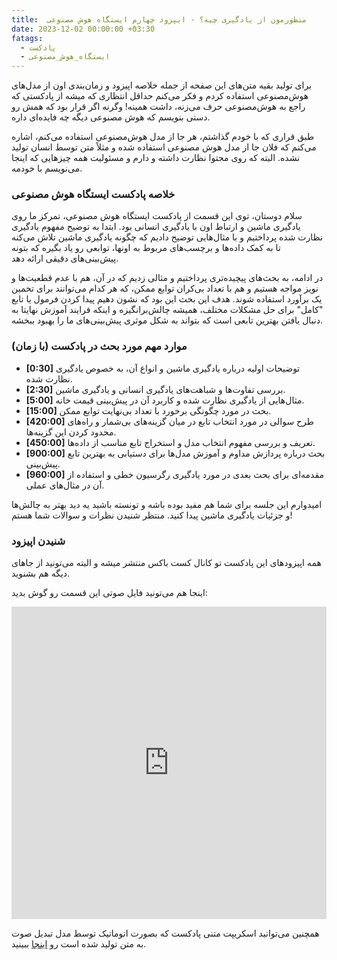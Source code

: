 ```yaml
---
title:  منظورمون از یادگیری چیه؟ - ایپزود چهارم ایستگاه هوش مصنوعی
date: 2023-12-02 00:00:00 +03:30
fatags:
  - پادکست
  - ایستگاه_هوش_مصنوعی
---
```


برای تولید بقیه متن‌های این صفحه از جمله خلاصه اپیزود و زمان‌بندی اون از مدل‌های هوش‌مصنوعی استفاده کردم و فکر می‌کنم حداقل انتظاری که میشه از پادکستی که راجع به هوش‌مصنوعی حرف می‌زنه، داشت همینه! وگرنه اگر قرار بود که همش رو دستی بنویسم که هوش مصنوعی دیگه چه فایده‌ای داره.

طبق قراری که با خودم گذاشتم، هر جا از مدل هوش‌مصنوعی استفاده می‌کنم، اشاره می‌کنم که فلان جا از مدل‌ هوش مصنوعی استفاده شده و مثلاً متن توسط انسان تولید نشده. البته که روی محتوا نظارت داشته و دارم و مسئولیت همه چیزهایی که اینجا می‌نویسم با خودمه.


### خلاصه پادکست ایستگاه هوش مصنوعی
سلام دوستان، توی این قسمت از پادکست ایستگاه هوش مصنوعی، تمرکز ما روی یادگیری ماشین و ارتباط اون با یادگیری انسانی بود. ابتدا به توضیح مفهوم یادگیری نظارت شده پرداختیم و با مثال‌هایی توضیح دادیم که چگونه یادگیری ماشین تلاش می‌کنه تا به کمک داده‌ها و برچسب‌های مربوط به اونها، توابعی رو یاد بگیره که بتونه پیش‌بینی‌های دقیقی ارائه دهد.

در ادامه، به بحث‌های پیچیده‌تری پرداختیم و مثالی زدیم که در آن، هم با عدم قطعیت‌ها و نویز مواجه هستیم و هم با تعداد بی‌کران توابع ممکن، که هر کدام می‌توانند برای تخمین یک برآورد استفاده شوند. هدف این بحث این بود که نشون دهیم پیدا کردن فرمول یا تابع "کامل" برای حل مشکلات مختلف، همیشه چالش‌برانگیزه و اینکه فرایند آموزش نهایتا به دنبال یافتن بهترین تابعی است که بتواند به شکل موثری پیش‌بینی‌های ما را بهبود ببخشه.

### موارد مهم مورد بحث در پادکست (با زمان)
- **[0:30]** توضیحات اولیه درباره یادگیری ماشین و انواع آن، به خصوص یادگیری نظارت شده.
- **[2:30]** بررسی تفاوت‌ها و شباهت‌های یادگیری انسانی و یادگیری ماشین.
- **[5:00]** مثال‌هایی از یادگیری نظارت شده و کاربرد آن در پیش‌بینی قیمت خانه.
- **[15:00]** بحث در مورد چگونگی برخورد با تعداد بی‌نهایت توابع ممکن.
- **[420:00]** طرح سوالی در مورد انتخاب تابع در میان گزینه‌های بی‌شمار و راه‌های محدود کردن این گزینه‌ها.
- **[450:00]** تعریف و بررسی مفهوم انتخاب مدل و استخراج تابع مناسب از داده‌ها.
- **[900:00]** بحث درباره پردازش مداوم و آموزش مدل‌ها برای دستیابی به بهترین تابع پیش‌بینی.
- **[960:00]** مقدمه‌ای برای بحث بعدی در مورد یادگیری رگرسیون خطی و استفاده از آن در مثال‌های عملی. 

امیدوارم این جلسه برای شما هم مفید بوده باشه و تونسته باشید یه دید بهتر به چالش‌ها و جزئیات یادگیری ماشین پیدا کنید. منتظر شنیدن نظرات و سوالات شما هستم!

### شنیدن  اپیزود
همه اپیزودهای این پادکست تو کانال کست باکس منتشر میشه و البته می‌تونید از جاهای دیگه هم بشنوید. 

اینجا هم می‌تونید فایل صوتی این قسمت رو گوش بدید:

<iframe src="https://castbox.fm/app/castbox/player/id5618013/id653364192?v=8.22.11&autoplay=0" frameborder="0" width="100%" height="500"></iframe>


همچنین می‌توانید اسکریپت متنی پادکست که بصورت اتوماتیک توسط مدل تبدیل صوت به متن تولید شده است رو [اینجا](https://aprd.ir/transcripts/ai-station-e04/) ببینید. 
